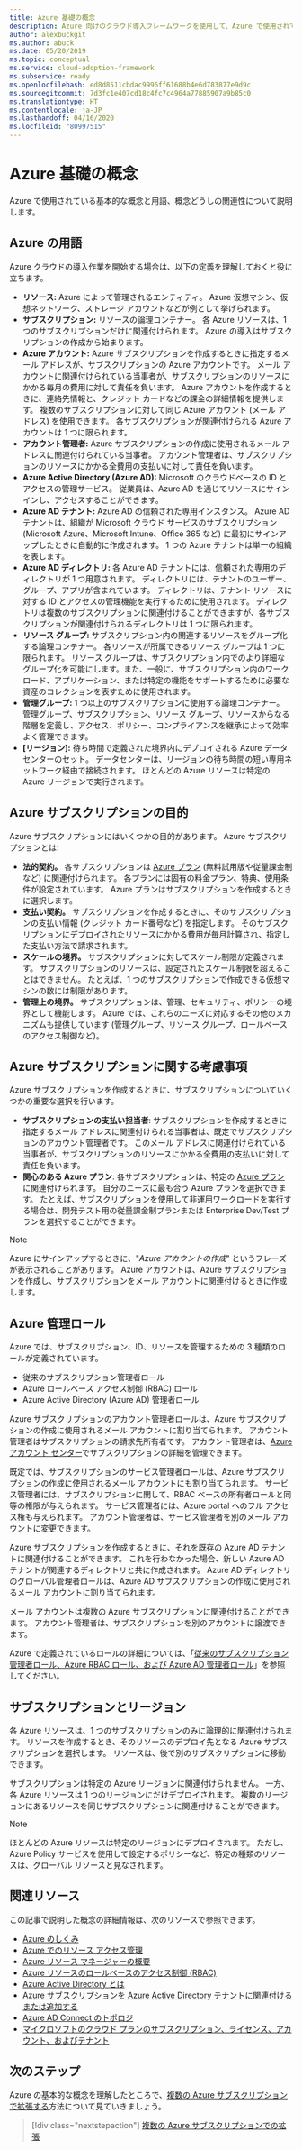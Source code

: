 ```yaml
---
title: Azure 基礎の概念
description: Azure 向けのクラウド導入フレームワークを使用して、Azure で使用されている基本的な概念と用語、概念どうしの関連性について学習します。
author: alexbuckgit
ms.author: abuck
ms.date: 05/20/2019
ms.topic: conceptual
ms.service: cloud-adoption-framework
ms.subservice: ready
ms.openlocfilehash: ed8d8511cbdac9996ff61688b4e6d783877e9d9c
ms.sourcegitcommit: 7d3fc1e407cd18c4fc7c4964a77885907a9b85c0
ms.translationtype: HT
ms.contentlocale: ja-JP
ms.lasthandoff: 04/16/2020
ms.locfileid: "80997515"
---
```

# <a name="azure-fundamental-concepts"></a>Azure 基礎の概念

Azure で使用されている基本的な概念と用語、概念どうしの関連性について説明します。

## <a name="azure-terminology"></a>Azure の用語

Azure クラウドの導入作業を開始する場合は、以下の定義を理解しておくと役に立ちます。

- **リソース:** Azure によって管理されるエンティティ。 Azure 仮想マシン、仮想ネットワーク、ストレージ アカウントなどが例として挙げられます。
- **サブスクリプション:** リソースの論理コンテナー。 各 Azure リソースは、1 つのサブスクリプションだけに関連付けられます。 Azure の導入はサブスクリプションの作成から始まります。
- **Azure アカウント:** Azure サブスクリプションを作成するときに指定するメール アドレスが、サブスクリプションの Azure アカウントです。 メール アカウントに関連付けられている当事者が、サブスクリプションのリソースにかかる毎月の費用に対して責任を負います。 Azure アカウントを作成するときに、連絡先情報と、クレジット カードなどの課金の詳細情報を提供します。 複数のサブスクリプションに対して同じ Azure アカウント (メール アドレス) を使用できます。 各サブスクリプションが関連付けられる Azure アカウントは 1 つに限られます。
- **アカウント管理者:** Azure サブスクリプションの作成に使用されるメール アドレスに関連付けられている当事者。 アカウント管理者は、サブスクリプションのリソースにかかる全費用の支払いに対して責任を負います。
- **Azure Active Directory (Azure AD):** Microsoft のクラウドベースの ID とアクセスの管理サービス。 従業員は、Azure AD を通じてリソースにサインインし、アクセスすることができます。
- **Azure AD テナント:** Azure AD の信頼された専用インスタンス。 Azure AD テナントは、組織が Microsoft クラウド サービスのサブスクリプション (Microsoft Azure、Microsoft Intune、Office 365 など) に最初にサインアップしたときに自動的に作成されます。 1 つの Azure テナントは単一の組織を表します。
- **Azure AD ディレクトリ:** 各 Azure AD テナントには、信頼された専用のディレクトリが 1 つ用意されます。 ディレクトリには、テナントのユーザー、グループ、アプリが含まれています。 ディレクトリは、テナント リソースに対する ID とアクセスの管理機能を実行するために使用されます。 ディレクトリは複数のサブスクリプションに関連付けることができますが、各サブスクリプションが関連付けられるディレクトリは 1 つに限られます。
- **リソース グループ:** サブスクリプション内の関連するリソースをグループ化する論理コンテナー。 各リソースが所属できるリソース グループは 1 つに限られます。 リソース グループは、サブスクリプション内でのより詳細なグループ化を可能にします。また、一般に、サブスクリプション内のワークロード、アプリケーション、または特定の機能をサポートするために必要な資産のコレクションを表すために使用されます。
- **管理グループ:** 1 つ以上のサブスクリプションに使用する論理コンテナー。 管理グループ、サブスクリプション、リソース グループ、リソースからなる階層を定義し、アクセス、ポリシー、コンプライアンスを継承によって効率よく管理できます。
- **[リージョン]:** 待ち時間で定義された境界内にデプロイされる Azure データセンターのセット。 データセンターは、リージョンの待ち時間の短い専用ネットワーク経由で接続されます。 ほとんどの Azure リソースは特定の Azure リージョンで実行されます。

## <a name="azure-subscription-purposes"></a>Azure サブスクリプションの目的

Azure サブスクリプションにはいくつかの目的があります。 Azure サブスクリプションとは:

- **法的契約。** 各サブスクリプションは [Azure プラン](https://azure.microsoft.com/support/legal/offer-details) (無料試用版や従量課金制など) に関連付けられます。 各プランには固有の料金プラン、特典、使用条件が設定されています。 Azure プランはサブスクリプションを作成するときに選択します。
- **支払い契約。** サブスクリプションを作成するときに、そのサブスクリプションの支払い情報 (クレジット カード番号など) を指定します。 そのサブスクリプションにデプロイされたリソースにかかる費用が毎月計算され、指定した支払い方法で請求されます。
- **スケールの境界。** サブスクリプションに対してスケール制限が定義されます。 サブスクリプションのリソースは、設定されたスケール制限を超えることはできません。 たとえば、1 つのサブスクリプションで作成できる仮想マシンの数には制限があります。
- **管理上の境界。** サブスクリプションは、管理、セキュリティ、ポリシーの境界として機能します。 Azure では、これらのニーズに対応するその他のメカニズムも提供しています (管理グループ、リソース グループ、ロールベースのアクセス制御など)。

## <a name="azure-subscription-considerations"></a>Azure サブスクリプションに関する考慮事項

Azure サブスクリプションを作成するときに、サブスクリプションについていくつかの重要な選択を行います。

- **サブスクリプションの支払い担当者**: サブスクリプションを作成するときに指定するメール アドレスに関連付けられる当事者は、既定でサブスクリプションのアカウント管理者です。 このメール アドレスに関連付けられている当事者が、サブスクリプションのリソースにかかる全費用の支払いに対して責任を負います。
- **関心のある Azure プラン**: 各サブスクリプションは、特定の [Azure プラン](https://azure.microsoft.com/support/legal/offer-details)に関連付けられます。 自分のニーズに最も合う Azure プランを選択できます。 たとえば、サブスクリプションを使用して非運用ワークロードを実行する場合は、開発テスト用の従量課金制プランまたは Enterprise Dev/Test プランを選択することができます。

> [!NOTE]
> Azure にサインアップするときに、"*Azure アカウントの作成*" というフレーズが表示されることがあります。 Azure アカウントは、Azure サブスクリプションを作成し、サブスクリプションをメール アカウントに関連付けるときに作成します。

## <a name="azure-administrative-roles"></a>Azure 管理ロール

Azure では、サブスクリプション、ID、リソースを管理するための 3 種類のロールが定義されています。

- 従来のサブスクリプション管理者ロール
- Azure ロールベース アクセス制御 (RBAC) ロール
- Azure Active Directory (Azure AD) 管理者ロール

Azure サブスクリプションのアカウント管理者ロールは、Azure サブスクリプションの作成に使用されるメール アカウントに割り当てられます。 アカウント管理者はサブスクリプションの請求先所有者です。 アカウント管理者は、[Azure アカウント センター](https://account.azure.com/subscriptions)でサブスクリプションの詳細を管理できます。

既定では、サブスクリプションのサービス管理者ロールは、Azure サブスクリプションの作成に使用されるメール アカウントにも割り当てられます。 サービス管理者には、サブスクリプションに関して、RBAC ベースの所有者ロールと同等の権限が与えられます。 サービス管理者には、Azure portal へのフル アクセス権も与えられます。 アカウント管理者は、サービス管理者を別のメール アカウントに変更できます。

Azure サブスクリプションを作成するときに、それを既存の Azure AD テナントに関連付けることができます。 これを行わなかった場合、新しい Azure AD テナントが関連するディレクトリと共に作成されます。 Azure AD ディレクトリのグローバル管理者ロールは、Azure AD サブスクリプションの作成に使用されるメール アカウントに割り当てられます。

メール アカウントは複数の Azure サブスクリプションに関連付けることができます。 アカウント管理者は、サブスクリプションを別のアカウントに譲渡できます。

Azure で定義されているロールの詳細については、「[従来のサブスクリプション管理者ロール、Azure RBAC ロール、および Azure AD 管理者ロール](https://docs.microsoft.com/azure/role-based-access-control/rbac-and-directory-admin-roles)」を参照してください。

## <a name="subscriptions-and-regions"></a>サブスクリプションとリージョン

各 Azure リソースは、1 つのサブスクリプションのみに論理的に関連付けられます。 リソースを作成するとき、そのリソースのデプロイ先となる Azure サブスクリプションを選択します。 リソースは、後で別のサブスクリプションに移動できます。

サブスクリプションは特定の Azure リージョンに関連付けられません。 一方、各 Azure リソースは 1 つのリージョンにだけデプロイされます。 複数のリージョンにあるリソースを同じサブスクリプションに関連付けることができます。

> [!NOTE]
> ほとんどの Azure リソースは特定のリージョンにデプロイされます。 ただし、Azure Policy サービスを使用して設定するポリシーなど、特定の種類のリソースは、グローバル リソースと見なされます。

## <a name="related-resources"></a>関連リソース

この記事で説明した概念の詳細情報は、次のリソースで参照できます。

- [Azure のしくみ](../../getting-started/what-is-azure.md)
- [Azure でのリソース アクセス管理](../../govern/resource-consistency/resource-access-management.md)
- [Azure リソース マネージャーの概要](https://docs.microsoft.com/azure/azure-resource-manager/management/overview)
- [Azure リソースのロールベースのアクセス制御 (RBAC)](https://docs.microsoft.com/azure/role-based-access-control/overview)
- [Azure Active Directory とは](https://docs.microsoft.com/azure/active-directory/fundamentals/active-directory-whatis)
- [Azure サブスクリプションを Azure Active Directory テナントに関連付けるまたは追加する](https://docs.microsoft.com/azure/active-directory/fundamentals/active-directory-how-subscriptions-associated-directory)
- [Azure AD Connect のトポロジ](https://docs.microsoft.com/azure/active-directory/hybrid/plan-connect-topologies)
- [マイクロソフトのクラウド プランのサブスクリプション、ライセンス、アカウント、およびテナント](https://docs.microsoft.com/office365/enterprise/subscriptions-licenses-accounts-and-tenants-for-microsoft-cloud-offerings)

## <a name="next-steps"></a>次のステップ

Azure の基本的な概念を理解したところで、[複数の Azure サブスクリプションで拡張する](../azure-best-practices/scale-subscriptions.md)方法について見ていきましょう。

> [!div class="nextstepaction"]
> [複数の Azure サブスクリプションでの拡張](../azure-best-practices/scale-subscriptions.md)
